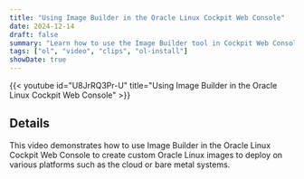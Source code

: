 ```yaml
---
title: "Using Image Builder in the Oracle Linux Cockpit Web Console"
date: 2024-12-14
draft: false
summary: "Learn how to use the Image Builder tool in Cockpit Web Console to create custom Oracle Linux images."
tags: ["ol", "video", "clips", "ol-install"]
showDate: true
---
```


{{< youtube id="U8JrRQ3Pr-U" title="Using Image Builder in the Oracle Linux Cockpit Web Console" >}}

## Details

This video demonstrates how to use Image Builder in the Oracle Linux Cockpit Web Console to create custom Oracle Linux images to deploy on various platforms such as the cloud or bare metal systems. 
